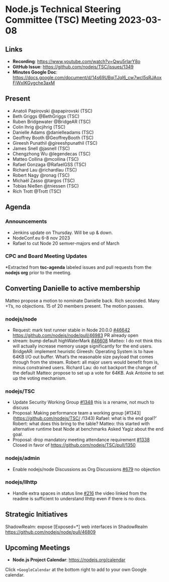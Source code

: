 # Node.js Technical Steering Committee (TSC) Meeting 2023-03-08

## Links

* **Recording**: <https://www.youtube.com/watch?v=Qwu5rIarY8o>
* **GitHub Issue**: <https://github.com/nodejs/TSC/issues/1349>
* **Minutes Google Doc**: <https://docs.google.com/document/d/14s69UBqiTJqI6_cw7wcl5sRJAoxFiWxIKGygche3axM>

## Present

* Anatoli Papirovski @apapirovski (TSC)
* Beth Griggs @BethGriggs (TSC)
* Ruben Bridgewater @BridgeAR (TSC)
* Colin Ihrig @cjihrig (TSC)
* Danielle Adams @danielleadams (TSC)
* Geoffrey Booth @GeoffreyBooth (TSC)
* Gireesh Punathil @gireeshpunathil (TSC)
* James Snell @jasnell (TSC)
* Chengzhong Wu @legendecas (TSC)
* Matteo Collina @mcollina (TSC)
* Rafael Gonzaga @RafaelGSS (TSC)
* Richard Lau @richardlau (TSC)
* Robert Nagy @ronag (TSC)
* Michaël Zasso @targos (TSC)
* Tobias Nießen @tniessen (TSC)
* Rich Trott @Trott (TSC)

## Agenda

### Announcements

* Jenkins update on Thursday. Will be up & down.
* NodeConf.eu 6-8 nov 2023
* Rafael to cut Node 20 semver-majors end of March

### CPC and Board Meeting Updates

\*Extracted from **tsc-agenda** labeled issues and pull requests from the **nodejs org** prior to the meeting.

## Converting Danielle to active membership

Matteo propose a motion to nominate Danielle back. Rich seconded. Many +1’s, no objections. 15 of 20 members present. The motion passes.

### nodejs/node

* Request: mark test runner stable in Node 20.0.0 [#46642](https://github.com/nodejs/node/issues/46642)
  <https://github.com/nodejs/node/pull/46983> PR already open
* stream: bump default highWaterMark [#46608](https://github.com/nodejs/node/pull/46608)
  Matteo: I do not think this will actually increase memory usage significantly for the end users.
  BridgeAR: implement heuristic
  Gireesh: Operating System is to have 64KB I/O out buffer. What’s the reasonable size payload that comes through from the stream.
  Robert: all major users would benefit from is, minus constrained users.
  Richard Lau: do not backport the change of the default
  Matteo: propose to set up a vote for 64KB. Ask Antoine to set up the voting mechanism.

### nodejs/TSC

* Update Security Working Group [#1348](https://github.com/nodejs/TSC/pull/1348)
  this is a rename, not much to discuss
* Proposal: Making performance team a working group \[#1343]\(<https://github.com/nodejs/TSC/>
  /1343)
  Rafael: what is the end goal?’
  Robert: what does this bring to the table?
  Matteo: this started with alternative runtime beat Node at benchmarks
  Asked Yagiz about the end goal.
* Proposal: drop mandatory meeting attendance requirement [#1338](https://github.com/nodejs/TSC/issues/1338)
  Closed in favor of <https://github.com/nodejs/TSC/pull/1350>

### nodejs/admin

* Enable nodejs/node Discussions as Org Discussions [#679](https://github.com/nodejs/admin/issues/679)
  no objection

### nodejs/llhttp

* Handle extra spaces in status line [#216](https://github.com/nodejs/llhttp/pull/216)
  the video linked from the readme is sufficient to understand llhttp even if there is no docs.

## Strategic Initiatives

ShadowRealm: expose \[Exposed=\*] web interfaces in ShadowRealm <https://github.com/nodejs/node/pull/46809>

## Upcoming Meetings

* **Node.js Project Calendar**: <https://nodejs.org/calendar>

Click `+GoogleCalendar` at the bottom right to add to your own Google calendar.
